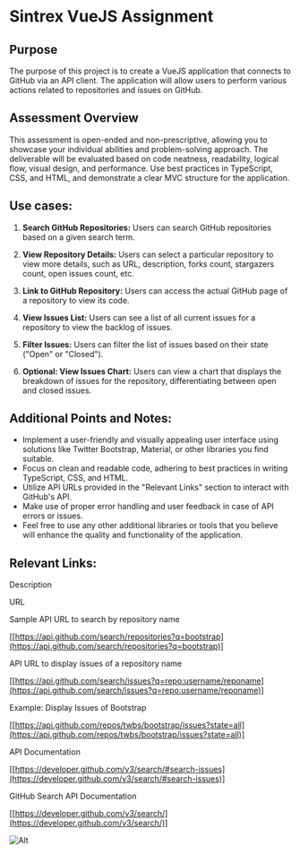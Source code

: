 # Sintrex VueJS Assignment

## Purpose

The purpose of this project is to create a VueJS application that connects to GitHub via an API client. The application will allow users to perform various actions related to repositories and issues on GitHub.

## Assessment Overview

This assessment is open-ended and non-prescriptive, allowing you to showcase your individual abilities and problem-solving approach. The deliverable will be evaluated based on code neatness, readability, logical flow, visual design, and performance. Use best practices in TypeScript, CSS, and HTML, and demonstrate a clear MVC structure for the application.

## Use cases:

1.  **Search GitHub Repositories:** Users can search GitHub repositories based on a given search term.
    
2.  **View Repository Details:** Users can select a particular repository to view more details, such as URL, description, forks count, stargazers count, open issues count, etc.
    
3.  **Link to GitHub Repository:** Users can access the actual GitHub page of a repository to view its code.
    
4.  **View Issues List:** Users can see a list of all current issues for a repository to view the backlog of issues.
    
5.  **Filter Issues:** Users can filter the list of issues based on their state ("Open" or "Closed").
    
6.  **Optional: View Issues Chart:** Users can view a chart that displays the breakdown of issues for the repository, differentiating between open and closed issues.
    

## Additional Points and Notes:

-   Implement a user-friendly and visually appealing user interface using solutions like Twitter Bootstrap, Material, or other libraries you find suitable.
-   Focus on clean and readable code, adhering to best practices in writing TypeScript, CSS, and HTML.
-   Utilize API URLs provided in the "Relevant Links" section to interact with GitHub's API.
-   Make use of proper error handling and user feedback in case of API errors or issues.
-   Feel free to use any other additional libraries or tools that you believe will enhance the quality and functionality of the application.

## Relevant Links:

Description

URL

Sample API URL to search by repository name

[[https://api.github.com/search/repositories?q=bootstrap](https://api.github.com/search/repositories?q=bootstrap)]

API URL to display issues of a repository name

[[https://api.github.com/search/issues?q=repo:username/reponame](https://api.github.com/search/issues?q=repo:username/reponame)]

Example: Display Issues of Bootstrap

[[https://api.github.com/repos/twbs/bootstrap/issues?state=all](https://api.github.com/repos/twbs/bootstrap/issues?state=all)]

API Documentation

[[https://developer.github.com/v3/search/#search-issues](https://developer.github.com/v3/search/#search-issues)]

GitHub Search API Documentation

[[https://developer.github.com/v3/search/](https://developer.github.com/v3/search/)]

![Alt](https://repobeats.axiom.co/api/embed/01fb7b0d82ebe5ee46093f2e2c381b20d6b5098b.svg "Repobeats analytics image")
